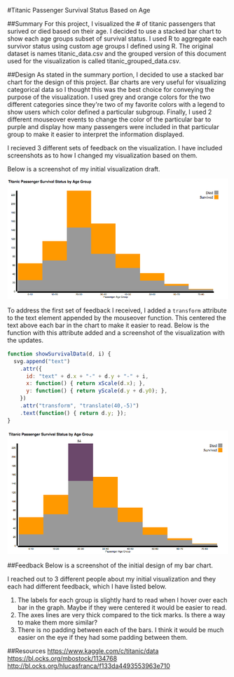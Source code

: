 #Titanic Passenger Survival Status Based on Age

##Summary
For this project, I visualized the # of titanic passengers that surived or died based on their age. I decided to use a stacked bar chart to show each age groups subset of survival status. I used R to aggregate each survivor status using custom age groups I defined using R. The original dataset is names titanic_data.csv and the grouped version of this document used for the visualization is called titanic_grouped_data.csv.

##Design
As stated in the summary portion, I decided to use a stacked bar chart for the design of this project. Bar charts are very useful for visualizing categorical data so I thought this was the best choice for conveying the purpose of the visualization. I used grey and orange colors for the two different categories since they're two of my favorite colors with a legend to show users which color defined a particular subgroup. Finally, I used 2 different mouseover events to change the color of the particular bar to purple and display how many passengers were included in that particular group to make it easier to interpret the information displayed.

I recieved 3 different sets of feedback on the visualization. I have included screenshots as to how I changed my visualization based on them.

Below is a screenshot of my initial visualization draft.

![alt text](https://github.com/bljustice/titanic-survival-data-visualization/blob/master/first-design.png)

To address the first set of feedback I received, I added a `transform` attribute to the text element appended by the mouseover function. This centered the text above each bar in the chart to make it easier to read. Below is the function with this attribute added and a screenshot of the visualization with the updates.
```javascript
function showSurvivalData(d, i) {
  svg.append("text")
    .attr({
      id: "text" + d.x + "-" + d.y + "-" + i,
      x: function() { return xScale(d.x); },
      y: function() { return yScale(d.y + d.y0); },
    })
    .attr("transform", "translate(40,-5)")
    .text(function() { return d.y; });
}
```

![alt text](https://github.com/bljustice/titanic-survival-data-visualization/blob/master/first-feedback-implemented.png)

##Feedback
Below is a screenshot of the initial design of my bar chart.

I reached out to 3 different people about my initial visualization and they each had different feedback, which I have listed below.

  1. The labels for each group is slightly hard to read when I hover over each bar in the graph. Maybe if they were centered it would be easier to read.
  2. The axes lines are very thick compared to the tick marks. Is there a way to make them more similar?
  3. There is no padding between each of the bars. I think it would be much easier on the eye if they had some padding between them.



##Resources
https://www.kaggle.com/c/titanic/data
https://bl.ocks.org/mbostock/1134768
http://bl.ocks.org/hlucasfranca/f133da4493553963e710
